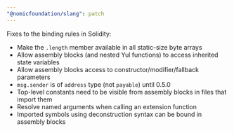 ```yaml
---
"@nomicfoundation/slang": patch
---
```


Fixes to the binding rules in Solidity:

- Make the `.length` member available in all static-size byte arrays
- Allow assembly blocks (and nested Yul functions) to access inherited state variables
- Allow assembly blocks access to constructor/modifier/fallback parameters
- `msg.sender` is of `address` type (not `payable`) until 0.5.0
- Top-level constants need to be visible from assembly blocks in files that import them
- Resolve named arguments when calling an extension function
- Imported symbols using deconstruction syntax can be bound in assembly blocks
